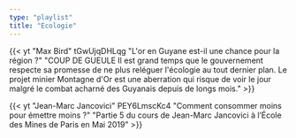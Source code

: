 ```yaml
---
type: "playlist"
title: "Ecologie"
---
```



{{< yt "Max Bird" tGwUjqDHLqg "L'or en Guyane est-il une chance pour la région ?" "COUP DE GUEULE Il est grand temps que le gouvernement respecte sa promesse de ne plus reléguer l'écologie au tout dernier plan. Le projet minier Montagne d'Or est une aberration qui risque de voir le jour malgré le combat acharné des Guyanais depuis de longs mois." >}}

{{< yt "Jean-Marc Jancovici" PEY6LmscKc4 "Comment consommer moins pour émettre moins ?" "Partie 5 du cours de Jean-Marc Jancovici à l’École des Mines de Paris en Mai 2019" >}}
